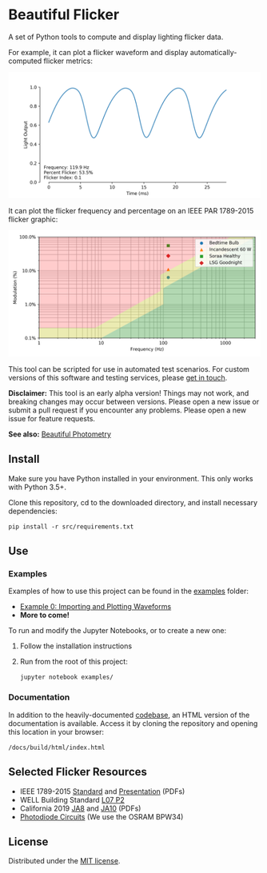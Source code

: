 # Beautiful Flicker

A set of Python tools to compute and display lighting flicker data.

For example, it can plot a flicker waveform and display automatically-computed flicker metrics:

![Flicker Waveform](/out/example_0.png)

It can plot the flicker frequency and percentage on an IEEE PAR 1789-2015 flicker graphic:

![IEEE 1789 Flicker Graphic](/out/Low%20Blue%20Flicker%20Comparison.png)

This tool can be scripted for use in automated test scenarios. For custom versions of this software and testing services, please [get in touch](mailto:gregyeutter@gmail.com?subject=Beautiful%20Flicker%20Inquiry).

**Disclaimer:** This tool is an early alpha version! Things may not work, and breaking changes may occur between versions. Please open a new issue or submit a pull request if you encounter any problems. Please open a new issue for feature requests.

**See also:** [Beautiful Photometry](https://github.com/yeutterg/beautiful-photometry)

## Install

Make sure you have Python installed in your environment. This only works with Python 3.5+.

Clone this repository, cd to the downloaded directory, and install necessary dependencies:

```
pip install -r src/requirements.txt
```

## Use

### Examples

Examples of how to use this project can be found in the [examples](/examples/) folder:

* [Example 0: Importing and Plotting Waveforms](/examples/Example%200%20-%20Importing%20and%20Plotting%20Waveforms.ipynb)
* **More to come!**

To run and modify the Jupyter Notebooks, or to create a new one: 

1. Follow the installation instructions

2. Run from the root of this project:

    ```
    jupyter notebook examples/
    ```

### Documentation

In addition to the heavily-documented [codebase](/src/), an HTML version of the documentation is available. Access it by cloning the repository and opening this location in your browser:

```
/docs/build/html/index.html 
```

## Selected Flicker Resources

* IEEE 1789-2015 [Standard](http://www.bio-licht.org/02_resources/info_ieee_2015_standards-1789.pdf) and [Presentation](https://www.energy.gov/sites/prod/files/2015/05/f22/miller%2Blehman_flicker_lightfair2015.pdf) (PDFs)
* WELL Building Standard [L07 P2](https://v2.wellcertified.com/v/en/light/feature/7)
* California 2019 [JA8](https://efiling.energy.ca.gov/GetDocument.aspx?tn=223245-9&DocumentContentId=27701) and [JA10](https://efiling.energy.ca.gov/GetDocument.aspx?tn=223245-11&DocumentContentId=27684) (PDFs)
* [Photodiode Circuits](http://budgetlightforum.com/node/61254) (We use the OSRAM BPW34)

## License

Distributed under the [MIT license](/LICENSE).
